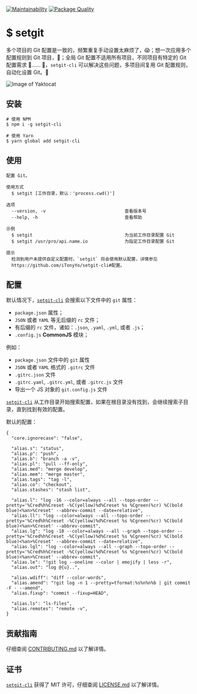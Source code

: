 [![Maintainability](https://api.codeclimate.com/v1/badges/3f0bad62b3e1e0e70dec/maintainability)](https://codeclimate.com/github/iTonyYo/setgit-cli/maintainability) [![Package Quality](https://npm.packagequality.com/shield/setgit-cli.svg)](https://packagequality.com/#?package=setgit-cli)

# $ setgit

多个项目的 Git 配置是一致的，频繁重复手动设置太麻烦了，😱；想一次应用多个配置规则到 Git 项目，🤔；全局 Git 配置不适用所有项目，不同项目有特定的 Git 配置需求 🥶…… 🥳，`setgit-cli` 可以解决这些问题，多项目间复用 Git 配置规则，自动化设置 Git。🤤

![Image of Yaktocat](https://raw.githubusercontent.com/iTonyYo/setgit-cli/master/example.gif)

## 安装

```shell
# 使用 NPM
$ npm i -g setgit-cli

# 使用 Yarn
$ yarn global add setgit-cli
```

## 使用

```
配置 Git。

使用方式
  $ setgit [工作目录，默认：'process.cwd()']

选项
  --version, -v                              查看版本号
  --help, -h                                 查看帮助

示例
  $ setgit                                   为当前工作目录配置 Git
  $ setgit /usr/pro/api.name.io              为指定工作目录配置 Git

提示
  检测到用户未提供自定义配置时，`setgit` 将会使用默认配置，详情参见
  https://github.com/iTonyYo/setgit-cli#配置。
```

## 配置

默认情况下，[`setgit-cli`][setgit-cli] 会搜索以下文件中的 `git` 属性：

- `package.json` 属性；
- `JSON` 或者 `YAML` 等无后缀的 `rc` 文件；
- 有后缀的 `rc` 文件，诸如：`.json`, `.yaml`, `.yml`, 或者 `.js`；
- `.config.js` **CommonJS** 模块；

例如：

- `package.json` 文件中的 `git` 属性
- `JSON` 或者 `YAML` 格式的 `.gitrc` 文件
- `.gitrc.json` 文件
- `.gitrc.yaml`, `.gitrc.yml`, 或者 `.gitrc.js` 文件
- 导出一个 JS 对象的 `git.config.js` 文件

[`setgit-cli`][setgit-cli] 从工作目录开始搜索配置，如果在根目录没有找到，会继续搜索子目录，直到找到有效的配置。

默认的配置：
```
{
  "core.ignorecase": "false",

  "alias.s": "status",
  "alias.p": "push",
  "alias.b": "branch -a -v",
  "alias.pl": "pull --ff-only",
  "alias.med": "merge develop",
  "alias.mem": "merge master",
  "alias.tags": "tag -l",
  "alias.co": "checkout",
  "alias.stashes": "stash list",

  "alias.l": "log -16 --color=always --all --topo-order --pretty='%Cred%h%Creset -%C(yellow)%d%Creset %s %Cgreen(%cr) %C(bold blue)<%an>%Creset' --abbrev-commit --date=relative",
  "alias.ll": "log --color=always --all --topo-order --pretty='%Cred%h%Creset -%C(yellow)%d%Creset %s %Cgreen(%cr) %C(bold blue)<%an>%Creset' --abbrev-commit",
  "alias.lg": "log -10 --color=always --all --graph --topo-order --pretty='%Cred%h%Creset -%C(yellow)%d%Creset %s %Cgreen(%cr) %C(bold blue)<%an>%Creset' --abbrev-commit --date=relative",
  "alias.lgl": "log --color=always --all --graph --topo-order --pretty='%Cred%h%Creset -%C(yellow)%d%Creset %s %Cgreen(%cr) %C(bold blue)<%an>%Creset' --abbrev-commit",
  "alias.le": "!git log --oneline --color | emojify | less -r",
  "alias.out": "log @{u}..",

  "alias.wdiff": "diff --color-words",
  "alias.amend": "!git log -n 1 --pretty=tformat:%s%n%n%b | git commit -F - --amend",
  "alias.fixup": "commit --fixup=HEAD",

  "alias.ls": "ls-files",
  "alias.remotes": "remote -v",
}
```

## 贡献指南

仔细查阅 [CONTRIBUTING.md][贡献指南] 以了解详情。

## 证书

[`setgit-cli`][setgit-cli] 获得了 MIT 许可，仔细查阅 [LICENSE.md][证书] 以了解详情。



[贡献指南]: https://github.com/iTonyYo/setgit-cli/blob/master/CONTRIBUTING.md
[证书]: https://github.com/iTonyYo/setgit-cli/blob/master/LICENSE.md
[setgit-cli]: https://github.com/iTonyYo/setgit-cli

